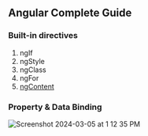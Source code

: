 ## Angular Complete Guide

### Built-in directives 

1. ngIf
2. ngStyle
3. ngClass
4. ngFor
5. <a href="https://github.com/gauripatil/angular-complete-guide/blob/main/Components-databinding-deep-dive/ngContent.md">ngContent</a>


### Property & Data Binding
![Screenshot 2024-03-05 at 1 12 35 PM](https://github.com/gauripatil/angular-complete-guide/assets/3206551/06eef98d-a5ac-460c-ab69-a51d3f54f808)
